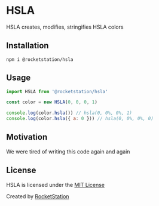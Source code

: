 # HSLA

HSLA creates, modifies, stringifies HSLA colors

## Installation

```
npm i @rocketstation/hsla
```

## Usage

```javascript
import HSLA from '@rocketstation/hsla'

const color = new HSLA(0, 0, 0, 1)

console.log(color.hsla()) // hsla(0, 0%, 0%, 1)
console.log(color.hsla({ a: 0 })) // hsla(0, 0%, 0%, 0)
```

## Motivation

We were tired of writing this code again and again

## License

HSLA is licensed under the [MIT License](http://opensource.org/licenses/MIT)

Created by [RocketStation](http://rstation.io)
